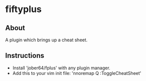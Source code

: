 # fiftyplus

## About
A plugin which brings up a cheat sheet.

## Instructions

- Install 'jober64/fplus' with any plugin manager.
- Add this to your vim init file:
'nnoremap Q :ToggleCheatSheet<cr>'
